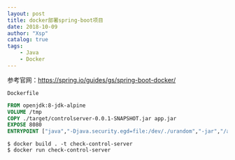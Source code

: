 ```yaml
---
layout: post
title: docker部署spring-boot项目
date: 2018-10-09
author: "Xsp"
catalog: true
tags:
    - Java
    - Docker
---
```




参考官网：https://spring.io/guides/gs/spring-boot-docker/



`Dockerfile`

```dockerfile
FROM openjdk:8-jdk-alpine
VOLUME /tmp
COPY ./target/controlserver-0.0.1-SNAPSHOT.jar app.jar
EXPOSE 8080
ENTRYPOINT ["java","-Djava.security.egd=file:/dev/./urandom","-jar","/app.jar"]
```



```
$ docker build . -t check-control-server
$ docker run check-control-server
```

